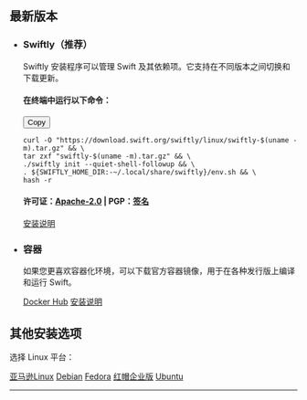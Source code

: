 ## 最新版本
<ul class="grid-level-0 grid-layout-1-column">
<li class="grid-level-1 featured">
    <h3>Swiftly（推荐）</h3>
  <p class="description">
    Swiftly 安装程序可以管理 Swift 及其依赖项。它支持在不同版本之间切换和下载更新。
  </p>
  <h4>在终端中运行以下命令：</h4>
  <div class="language-plaintext highlighter-rouge"><div class="highlight"><button>Copy</button><pre class="highlight"><code>curl -O "https://download.swift.org/swiftly/linux/swiftly-$(uname -m).tar.gz" &amp;&amp; \
tar zxf "swiftly-$(uname -m).tar.gz" &amp;&amp; \
./swiftly init --quiet-shell-followup &amp;&amp; \
. ${SWIFTLY_HOME_DIR:-~/.local/share/swiftly}/env.sh &amp;&amp; \
hash -r
</code></pre></div></div>
  <h4>许可证：<a href="https://raw.githubusercontent.com/swiftlang/swiftly/refs/heads/main/LICENSE.txt">Apache-2.0</a> | PGP：<a href="https://download.swift.org/swiftly/linux/swiftly-0.4.0-dev-x86_64.tar.gz.sig">签名</a></h4>
  <a href="/install/linux/swiftly" class="cta-secondary">安装说明</a>
</li>
</ul>
<ul class="grid-level-0 grid-layout-1-column">
<li class="grid-level-1">
    <h3>容器</h3>
    <p class="description">
      如果您更喜欢容器化环境，可以下载官方容器镜像，用于在各种发行版上编译和运行 Swift。
    </p>
    <a href="https://hub.docker.com/_/swift" class="cta-secondary external">Docker Hub</a>
    <a href="/install/linux/docker" class="cta-secondary">安装说明</a>
  </li>
</ul>

## 其他安装选项

<p id="platforms">选择 Linux 平台：</p>

<div class="interactive-tabs os">
  <div class="tabs">
    <a href="/install/linux/amazonlinux/2#versions" aria-pressed="{{ include.amazonlinux }}">亚马逊Linux</a>
    <a href="/install/linux/debian/12#versions" aria-pressed="{{ include.debian }}">Debian</a>
    <a href="/install/linux/fedora/39#versions" aria-pressed="{{ include.fedora }}">Fedora</a>
    <a href="/install/linux/ubi/9#versions" aria-pressed="{{ include.ubi }}">红帽企业版</a>
    <a href="/install/linux/ubuntu#versions" aria-pressed="{{ include.ubuntu }}">Ubuntu</a>
  </div>
</div>

<hr>
